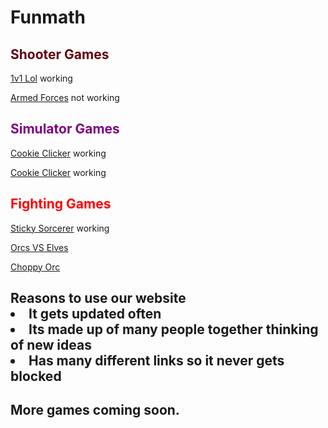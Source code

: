 

# Funmath


<h2 style="color:#5e040e;">Shooter Games</h2>



  [1v1 Lol](https://games.imc.re/ngs/1v1lol/) working 


 [Armed Forces](https://anchorxandthe.world/games/armedforces) not working 
 <h2 style="color:purple;">Simulator Games </h2>


   
[Cookie Clicker](https://jetyuh.github.io/cookie-clicker/) working



[Cookie Clicker](https://jetyuh.github.io/cookie-clicker/) working





<h2 style="color:red;">Fighting Games </h2>

[Sticky Sorcerer](https://jetyehsunblocked.codehs.me/games/sticky-sorcerer.html) working






[Orcs VS Elves](https://jetyehsunblocked.codehs.me/games/orcs-vs-elves.html)


[Choppy Orc](https://jetyehsunblocked.codehs.me/games/choppy-orc.html)







 <h2>Reasons to use our website

 <li> It gets updated often
 <li>Its made up of many people together thinking of new ideas
 <li>Has many different links so it never gets blocked
<h4>More games coming soon. 






